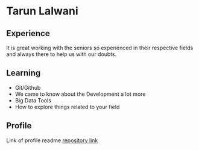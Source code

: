 # Tarun Lalwani

## Experience
It is great working with the seniors so experienced in their respective fields and always there to help us with our doubts.
## Learning
- Git/Github
- We came to know about the Development a lot more
- Big Data Tools
- How to explore things related to your field

## Profile
Link of profile readme [repository link](https://github.com/tarunl2002/tarunl2002/blob/main/2110101.md)
